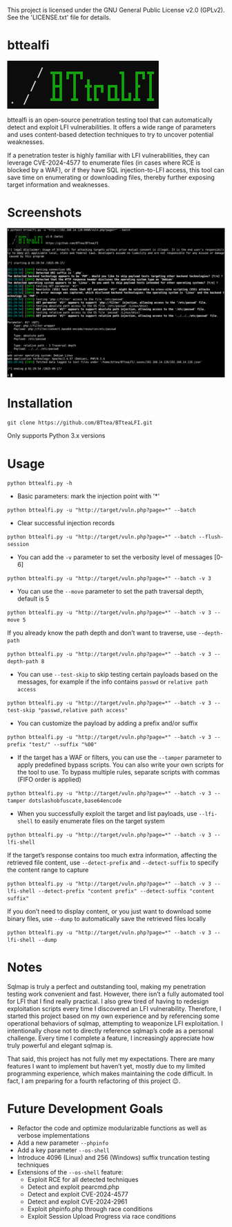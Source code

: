 This project is licensed under the GNU General Public License v2.0 (GPLv2).
See the 'LICENSE.txt' file for details.

# bttealfi
![](lib/data/img/logo.png)

bttealfi is an open-source penetration testing tool that can automatically detect and exploit LFI vulnerabilities. It offers a wide range of parameters and uses content-based detection techniques to try to uncover potential weaknesses.

If a penetration tester is highly familiar with LFI vulnerabilities, they can leverage CVE-2024-4577 to enumerate files (in cases where RCE is blocked by a WAF), or if they have SQL injection-to-LFI access, this tool can save time on enumerating or downloading files, thereby further exposing target information and weaknesses.

# Screenshots
![](lib/data/img/bttealfi_screenshot.png)

# Installation

`git clone https://github.com/BTtea/BTteaLFI.git`

Only supports Python 3.x versions

# Usage

`python bttealfi.py -h`

* Basic parameters: mark the injection point with '*'

`python bttealfi.py -u "http://target/vuln.php?page=*" --batch`

* Clear successful injection records

`python bttealfi.py -u "http://target/vuln.php?page=*" --batch --flush-session`

* You can add the `-v` parameter to set the verbosity level of messages [0-6]

`python bttealfi.py -u "http://target/vuln.php?page=*" --batch -v 3`

* You can use the `--move` parameter to set the path traversal depth, default is 5

`python bttealfi.py -u "http://target/vuln.php?page=*" --batch -v 3 --move 5`

If you already know the path depth and don’t want to traverse, use `--depth-path`

`python bttealfi.py -u "http://target/vuln.php?page=*" --batch -v 3 --depth-path 8`

* You can use `--test-skip` to skip testing certain payloads based on the messages, for example if the info contains `passwd` or `relative path access`

`python bttealfi.py -u "http://target/vuln.php?page=*" --batch -v 3 --test-skip "passwd,relative path access"`

* You can customize the payload by adding a prefix and/or suffix

`python bttealfi.py -u "http://target/vuln.php?page=*" --batch -v 3 --prefix "test/" --suffix "%00"`

* If the target has a WAF or filters, you can use the `--tamper` parameter to apply predefined bypass scripts. You can also write your own scripts for the tool to use. To bypass multiple rules, separate scripts with commas (FIFO order is applied)

`python bttealfi.py -u "http://target/vuln.php?page=*" --batch -v 3 --tamper dotslashobfuscate,base64encode`

* When you successfully exploit the target and list payloads, use `--lfi-shell` to easily enumerate files on the target system

`python bttealfi.py -u "http://target/vuln.php?page=*" --batch -v 3 --lfi-shell`

If the target’s response contains too much extra information, affecting the retrieved file content, use `--detect-prefix` and `--detect-suffix` to specify the content range to capture

`python bttealfi.py -u "http://target/vuln.php?page=*" --batch -v 3 --lfi-shell --detect-prefix "content prefix" --detect-suffix "content suffix"`

If you don’t need to display content, or you just want to download some binary files, use `--dump` to automatically save the retrieved files locally

`python bttealfi.py -u "http://target/vuln.php?page=*" --batch -v 3 --lfi-shell --dump`

# Notes
Sqlmap is truly a perfect and outstanding tool, making my penetration testing work convenient and fast. However, there isn’t a fully automated tool for LFI that I find really practical. I also grew tired of having to redesign exploitation scripts every time I discovered an LFI vulnerability. Therefore, I started this project based on my own experience and by referencing some operational behaviors of sqlmap, attempting to weaponize LFI exploitation. I intentionally chose not to directly reference sqlmap’s code as a personal challenge. Every time I complete a feature, I increasingly appreciate how truly powerful and elegant sqlmap is.

That said, this project has not fully met my expectations. There are many features I want to implement but haven’t yet, mostly due to my limited programming experience, which makes maintaining the code difficult. In fact, I am preparing for a fourth refactoring of this project 😉.


# Future Development Goals
* Refactor the code and optimize modularizable functions as well as verbose implementations
* Add a new parameter `--phpinfo`
* Add a key parameter `--os-shell`
* Introduce 4096 (Linux) and 256 (Windows) suffix truncation testing techniques
* Extensions of the `--os-shell` feature:
  * Exploit RCE for all detected techniques
  * Detect and exploit pearcmd.php
  * Detect and exploit CVE-2024-4577
  * Detect and exploit CVE-2024-2961
  * Exploit phpinfo.php through race conditions
  * Exploit Session Upload Progress via race conditions